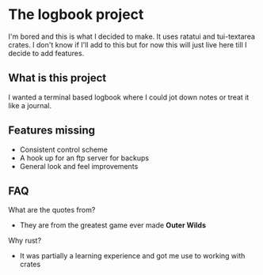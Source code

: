 # The logbook project

I'm bored and this is what I decided to make. It uses ratatui and tui-textarea crates.
I don't know if I'll add to this but for now this will just live here till I decide to add features.

## What is this project
I wanted a terminal based logbook where I could jot down notes or treat it like a journal. 

## Features missing
- Consistent control scheme
- A hook up for an ftp server for backups
- General look and feel improvements

## FAQ
What are the quotes from?
- They are from the greatest game ever made **Outer Wilds**

Why rust?
- It was partially a learning experience and got me use to working with crates
